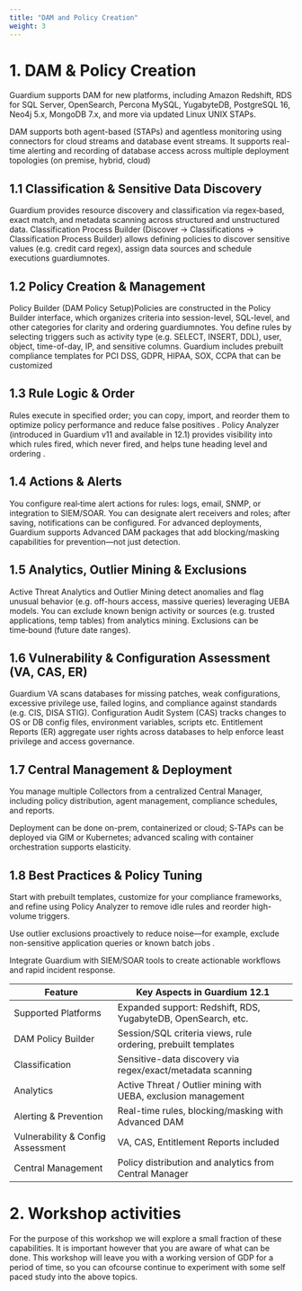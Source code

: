 ```yaml
---
title: "DAM and Policy Creation"
weight: 3
---
```



# 1. DAM & Policy Creation
Guardium supports DAM for new platforms, including Amazon Redshift, RDS for SQL Server, OpenSearch, Percona MySQL, YugabyteDB, PostgreSQL 16, Neo4j 5.x, MongoDB 7.x, and more via updated Linux UNIX STAPs.

DAM supports both agent-based (STAPs) and agentless monitoring using connectors for cloud streams and database event streams. It supports real-time alerting and recording of database access across multiple deployment topologies (on premise, hybrid, cloud) 


## 1.1 Classification & Sensitive Data Discovery
Guardium provides resource discovery and classification via regex‑based, exact match, and metadata scanning across structured and unstructured data. Classification Process Builder (Discover → Classifications → Classification Process Builder) allows defining policies to discover sensitive values (e.g. credit card regex), assign data sources and schedule executions 
guardiumnotes.

## 1.2 Policy Creation & Management
Policy Builder (DAM Policy Setup)Policies are constructed in the Policy Builder interface, which organizes criteria into session-level, SQL-level, and other categories for clarity and ordering 
guardiumnotes. You define rules by selecting triggers such as activity type (e.g. SELECT, INSERT, DDL), user, object, time-of-day, IP, and sensitive columns. Guardium includes prebuilt compliance templates for PCI DSS, GDPR, HIPAA, SOX, CCPA that can be customized 

## 1.3 Rule Logic & Order
Rules execute in specified order; you can copy, import, and reorder them to optimize policy performance and reduce false positives . Policy Analyzer (introduced in Guardium v11 and available in 12.1) provides visibility into which rules fired, which never fired, and helps tune heading level and ordering .

## 1.4 Actions & Alerts
You configure real‑time alert actions for rules: logs, email, SNMP, or integration to SIEM/SOAR. You can designate alert receivers and roles; after saving, notifications can be configured. For advanced deployments, Guardium supports Advanced DAM packages that add blocking/masking capabilities for prevention—not just detection.

## 1.5 Analytics, Outlier Mining & Exclusions
Active Threat Analytics and Outlier Mining detect anomalies and flag unusual behavior (e.g. off-hours access, massive queries) leveraging UEBA models. You can exclude known benign activity or sources (e.g. trusted applications, temp tables) from analytics mining. Exclusions can be time‑bound (future date ranges).

## 1.6 Vulnerability & Configuration Assessment (VA, CAS, ER)
Guardium VA scans databases for missing patches, weak configurations, excessive privilege use, failed logins, and compliance against standards (e.g. CIS, DISA STIG). Configuration Audit System (CAS) tracks changes to OS or DB config files, environment variables, scripts etc.
Entitlement Reports (ER) aggregate user rights across databases to help enforce least privilege and access governance.

## 1.7 Central Management & Deployment
You manage multiple Collectors from a centralized Central Manager, including policy distribution, agent management, compliance schedules, and reports.

Deployment can be done on-prem, containerized or cloud; S‑TAPs can be deployed via GIM or Kubernetes; advanced scaling with container orchestration supports elasticity.

## 1.8 Best Practices & Policy Tuning
Start with prebuilt templates, customize for your compliance frameworks, and refine using Policy Analyzer to remove idle rules and reorder high-volume triggers.

Use outlier exclusions proactively to reduce noise—for example, exclude non-sensitive application queries or known batch jobs .

Integrate Guardium with SIEM/SOAR tools to create actionable workflows and rapid incident response.

| Feature         | Key Aspects in Guardium 12.1                        |
|----------------|------------------------------------|
| Supported Platforms	| Expanded support: Redshift, RDS, YugabyteDB, OpenSearch, etc. |
| DAM Policy Builder       | Session/SQL criteria views, rule ordering, prebuilt templates       |
| Classification        | Sensitive-data discovery via regex/exact/metadata scanning       |
| Analytics       | Active Threat / Outlier mining with UEBA, exclusion management       |
| Alerting & Prevention        | Real-time rules, blocking/masking with Advanced DAM       |
| Vulnerability & Config Assessment       | VA, CAS, Entitlement Reports included       |
| Central Management	        | Policy distribution and analytics from Central Manager     |

# 2. Workshop activities
For the purpose of this workshop we will explore a small fraction of these capabilities. It is important however that you are aware of what can be done. This workshop will leave you with a working version of GDP for a period of time, so you can ofcourse continue to experiment with some self paced study into the above topics. 
